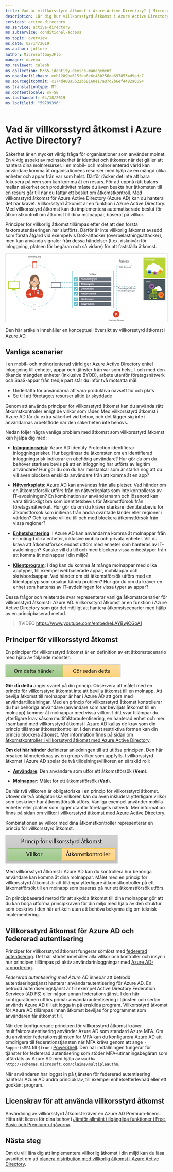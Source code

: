 ```yaml
---
title: Vad är villkorsstyrd åtkomst i Azure Active Directory? | Microsoft Docs
description: Lär dig hur villkorsstyrd åtkomst i Azure Active Directory hjälper dig att implementera beslut om automatisk åtkomst som inte bara baseras på vem som försöker få åtkomst till en resurs, utan även hur en resurs används.
services: active-directory
ms.service: active-directory
ms.subservice: conditional-access
ms.topic: overview
ms.date: 02/14/2019
ms.author: joflore
author: MicrosoftGuyJFlo
manager: daveba
ms.reviewer: calebb
ms.collection: M365-identity-device-management
ms.openlocfilehash: eeb1289ba615fea6e6c43b256da6978534d9edc7
ms.sourcegitcommit: c174d408a5522b58160e17a87d2b6ef4482a6694
ms.translationtype: MT
ms.contentlocale: sv-SE
ms.lasthandoff: 04/18/2019
ms.locfileid: "59799396"
---
```

# <a name="what-is-conditional-access-in-azure-active-directory"></a>Vad är villkorsstyrd åtkomst i Azure Active Directory?

Säkerhet är en mycket viktig fråga för organisationer som använder molnet. En viktig aspekt av molnsäkerhet är identitet och åtkomst när det gäller att hantera dina molnresurser. I en mobil- och molnorienterad värld kan användare komma åt organisationens resurser med hjälp av en mängd olika enheter och appar från var som helst. Därför räcker det inte att bara fokusera på vem som kan komma åt en resurs. För att uppnå rätt balans mellan säkerhet och produktivitet måste du även beakta hur åtkomsten till en resurs går till när du fattar ett beslut om åtkomstkontroll. Med villkorsstyrd åtkomst för Azure Active Directory (Azure AD) kan du hantera det här kravet. Villkorsstyrd åtkomst är en funktion i Azure Active Directory. Med villkorsstyrd åtkomst kan du implementera automatiserade beslut för åtkomstkontroll om åtkomst till dina molnappar, baserat på villkor.

Principer för villkorlig åtkomst tillämpas efter det att den första faktorautentiseringen har slutförts. Därför är inte villkorlig åtkomst avsedd som första åtgärd vid exempelvis DoS-attacker (överbelastningsattacker), men kan använda signaler från dessa händelser (t.ex. risknivån för inloggning, platsen för begäran och så vidare) för att fastställa åtkomst.  

![Kontroll](./media/overview/81.png)

Den här artikeln innehåller en konceptuell översikt av villkorsstyrd åtkomst i Azure AD.

## <a name="common-scenarios"></a>Vanliga scenarier

I en mobil- och molnorienterad värld ger Azure Active Directory enkel inloggning till enheter, appar och tjänster från var som helst. I och med den ökande mängden enheter (inklusive BYOD), arbete utanför företagsnätverk och SaaS-appar från tredje part står du inför två motsatta mål:

- Underlätta för användarna att vara produktiva oavsett tid och plats
- Se till att företagets resurser alltid är skyddade

Genom att använda principer för villkorsstyrd åtkomst kan du använda rätt åtkomstkontroller enligt de villkor som råder. Med villkorsstyrd åtkomst i Azure AD får du extra säkerhet vid behov, och det lägger sig inte i användarnas arbetsflöde när den säkerheten inte behövs.

Nedan följer några vanliga problem med åtkomst som villkorsstyrd åtkomst kan hjälpa dig med:

- **[Inloggningsrisk](conditions.md#sign-in-risk)**: Azure AD Identity Protection identifierar inloggningsrisker. Hur begränsar du åtkomsten om en identifierad inloggningsrisk indikerar en obehörig användare? Hur gör du om du behöver starkare bevis på att en inloggning har utförts av legitim användare? Hur gör du om du har misstankar som är starka nog att du vill även blockera enskilda användare från att komma åt en app?  

- **[Nätverksplats](location-condition.md)**: Azure AD kan användas från alla platser. Vad händer om en åtkomstförsök utförs från en nätverksplats som inte kontrolleras av IT-avdelningen? En kombination av användarnamn och lösenord kan vara tillräckligt bra som identitetsbevis för åtkomstförsök från företagsnätverket. Hur gör du om du kräver starkare identitetsbevis för åtkomstförsök som initieras från andra oväntade länder eller regioner i världen? Och kanske vill du till och med blockera åtkomstförsök från vissa regioner?  

- **[Enhetshantering](conditions.md#device-platforms)**: I Azure AD kan användarna komma åt molnappar från en mängd olika enheter, inklusive mobila och privata enheter. Vill du kräva att åtkomstförsök endast utförs med enheter som hanteras av IT-avdelningen? Kanske vill du till och med blockera vissa enhetstyper från att komma åt molnappar i din miljö?

- **[Klientprogram](conditions.md#client-apps)**: I dag kan du komma åt många molnappar med olika apptyper, till exempel webbaserade appar, mobilappar och skrivbordsappar. Vad händer om ett åtkomstförsök utförs med en klientapptyp som orsakar kända problem? Hur gör du om du kräver en enhet som hanteras av IT-avdelningen för vissa typer av appar?

Dessa frågor och relaterade svar representerar vanliga åtkomstscenarier för villkorsstyrd åtkomst i Azure AD.
Villkorsstyrd åtkomst är en funktion i Azure Active Directory som gör det möjligt att hantera åtkomstscenarier med hjälp av en principbaserad metod.

> [!VIDEO https://www.youtube.com/embed/eLAYBwjCGoA]

## <a name="conditional-access-policies"></a>Principer för villkorsstyrd åtkomst

En principer för villkorsstyrd åtkomst är en definition av ett åtkomstscenario med hjälp av följande mönster:

![Kontroll](./media/overview/10.png)

**Gör då detta** anger svaret på din princip. Observera att målet med en princip för villkorsstyrd åtkomst inte att bevilja åtkomst till en molnapp. Att bevilja åtkomst till molnappar är har i Azure AD att göra med användartilldelningar. Med en princip för villkorsstyrd åtkomst kontrollerar du hur behöriga användare (användare som har beviljats åtkomst till en molnapp) kommer åt molnappar med vissa villkor. I ditt svar tillämpar du ytterligare krav såsom multifaktorautentisering, en hanterad enhet och mer. I samband med villkorsstyrd åtkomst i Azure AD kallas de krav som din princip tillämpar åtkomstkontroller. I den mest restriktiva formen kan din princip blockera åtkomst. Mer information finns på sidan om [åtkomstkontroller i villkorsstyrd åtkomst med Azure Active Directory](controls.md).

**Om det här händer** definierar anledningen till att utlösa principen. Den här orsaken kännetecknas av en grupp villkor som uppfylls. I villkorsstyrd åtkomst i Azure AD spelar de två tilldelningsvillkoren en särskild roll:

- **[Användare](conditions.md#users-and-groups)**: Den användare som utför ett åtkomstförsök (**Vem**).

- **[Molnappar](conditions.md#cloud-apps)**: Målet för ett åtkomstförsök (**Vad**).

De här två villkoren är obligatoriska i en princip för villkorsstyrd åtkomst. Utöver de två obligatoriska villkoren kan du även inkludera ytterligare villkor som beskriver hur åtkomstförsök utförs. Vanliga exempel använder mobila enheter eller platser som ligger utanför företagets nätverk. Mer information finns på sidan om [villkor i villkorsstyrd åtkomst med Azure Active Directory](conditions.md).

Kombinationen av villkor med dina åtkomstkontroller representerar en princip för villkorsstyrd åtkomst.

![Kontroll](./media/overview/51.png)

Med villkorsstyrd åtkomst i Azure AD kan du kontrollera hur behöriga användare kan komma åt dina molnappar. Målet med en princip för villkorsstyrd åtkomst är att tillämpa ytterligare åtkomstkontroller på ett åtkomstförsök till en molnapp som baseras på hur ett åtkomstförsök utförs.

En principbaserad metod för att skydda åtkomst till dina molnappar gör att du kan börja utforma principkraven för din miljö med hjälp av den struktur som beskrivs i den här artikeln utan att behöva bekymra dig om teknisk implementering.

## <a name="azure-ad-conditional-access-and-federated-authentication"></a>Villkorsstyrd åtkomst för Azure AD och federerad autentisering

Principer för villkorsstyrd åtkomst fungerar sömlöst med [federerad autentisering](../../security/azure-ad-choose-authn.md#federated-authentication). Det här stödet innehåller alla villkor och kontroller och insyn i hur principen tillämpas på aktiv användarinloggningar med [Azure AD-rapportering](../reports-monitoring/concept-sign-ins.md).

*Federerad autentisering med Azure AD* innebär att betrodd autentiseringstjänst hanterar användarautentisering för Azure AD. En betrodd autentiseringstjänst är till exempel Active Directory Federation Services (AD FS) eller någon annan federationstjänst. I den här konfigurationen utförs primär användarautentisering i tjänsten och sedan används Azure AD till att logga in på enskilda program. Villkorsstyrd åtkomst för Azure AD tillämpas innan åtkomst beviljas för programmet som användaren får åtkomst till. 

När den konfigurerade principen för villkorsstyrd åtkomst kräver multifaktorautentisering använder Azure AD som standard Azure MFA. Om du använder federationstjänsten för MFA kan du konfigurera Azure AD att omdirigera till federationstjänsten när MFA krävs genom att ange `-SupportsMFA` till `$true` i [PowerShell](https://docs.microsoft.com/powershell/module/msonline/set-msoldomainfederationsettings). Den här inställningen fungerar för tjänster för federerad autentisering som stöder MFA-utmaningsbegäran som utfärdats av Azure AD med hjälp av `wauth= http://schemas.microsoft.com/claims/multipleauthn`.

När användaren har loggat in på tjänsten för federerad autentisering hanterar Azure AD andra principkrav, till exempel enhetsefterlevnad eller ett godkänt program.

## <a name="license-requirements-for-using-conditional-access"></a>Licenskrav för att använda villkorsstyrd åtkomst

Användning av villkorsstyrd åtkomst kräver en Azure AD Premium-licens. Hitta rätt licens för dina behov i [Jämför allmänt tillgängliga funktioner i Free, Basic och Premium-utgåvorna](https://azure.microsoft.com/pricing/details/active-directory/).

## <a name="next-steps"></a>Nästa steg

Om du vill lära dig att implementera villkorlig åtkomst i din miljö kan du läsa avsnittet om att [planera distribution med villkorlig åtkomst i Azure Active Directory](plan-conditional-access.md).
